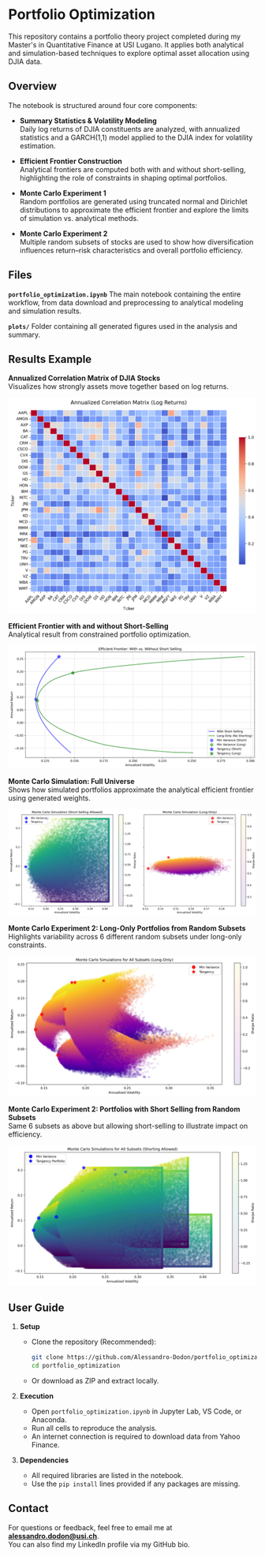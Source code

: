 # Portfolio Optimization

This repository contains a portfolio theory project completed during my Master's in Quantitative Finance at USI Lugano. It applies both analytical and simulation-based techniques to explore optimal asset allocation using DJIA data.

## Overview

The notebook is structured around four core components:

- **Summary Statistics & Volatility Modeling**  
  Daily log returns of DJIA constituents are analyzed, with annualized statistics and a GARCH(1,1) model applied to the DJIA index for volatility estimation.

- **Efficient Frontier Construction**  
  Analytical frontiers are computed both with and without short-selling, highlighting the role of constraints in shaping optimal portfolios.

- **Monte Carlo Experiment 1**  
  Random portfolios are generated using truncated normal and Dirichlet distributions to approximate the efficient frontier and explore the limits of simulation vs. analytical methods.

- **Monte Carlo Experiment 2**  
  Multiple random subsets of stocks are used to show how diversification influences return–risk characteristics and overall portfolio efficiency.

## Files

**`portfolio_optimization.ipynb`** The main notebook containing the entire workflow, from data download and preprocessing to analytical modeling and simulation results.

**`plots/`** Folder containing all generated figures used in the analysis and summary.

## Results Example

**Annualized Correlation Matrix of DJIA Stocks**  
Visualizes how strongly assets move together based on log returns.

![Correlation Matrix](plots/corr_matrix.png)

**Efficient Frontier with and without Short-Selling**  
Analytical result from constrained portfolio optimization.

![Efficient Frontier](plots/efficient_frontier.png)

**Monte Carlo Simulation: Full Universe**  
Shows how simulated portfolios approximate the analytical efficient frontier using generated weights.

![Monte Carlo](plots/monte_carlo.png)

**Monte Carlo Experiment 2: Long-Only Portfolios from Random Subsets**  
Highlights variability across 6 different random subsets under long-only constraints.

![Monte Carlo Subsets Long](plots/monte_carlo_subsets_long.png)

**Monte Carlo Experiment 2: Portfolios with Short Selling from Random Subsets**  
Same 6 subsets as above but allowing short-selling to illustrate impact on efficiency.

![Monte Carlo Subsets Short](plots/monte_carlo_subsets_short.png)

## User Guide

1. **Setup**  
   - Clone the repository (Recommended):  
     ```bash
     git clone https://github.com/Alessandro-Dodon/portfolio_optimization.git
     cd portfolio_optimization
     ```
   - Or download as ZIP and extract locally.

2. **Execution**  
   - Open `portfolio_optimization.ipynb` in Jupyter Lab, VS Code, or Anaconda.  
   - Run all cells to reproduce the analysis.  
   - An internet connection is required to download data from Yahoo Finance.

3. **Dependencies**  
   - All required libraries are listed in the notebook.  
   - Use the `pip install` lines provided if any packages are missing.

## Contact

For questions or feedback, feel free to email me at **alessandro.dodon@usi.ch**.  
You can also find my LinkedIn profile via my GitHub bio.
